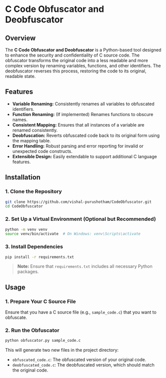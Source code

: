 # C Code Obfuscator and Deobfuscator

## Overview

The **C Code Obfuscator and Deobfuscator** is a Python-based tool designed to enhance the security and confidentiality of C source code. The obfuscator transforms the original code into a less readable and more complex version by renaming variables, functions, and other identifiers. The deobfuscator reverses this process, restoring the code to its original, readable state.

## Features

- **Variable Renaming:** Consistently renames all variables to obfuscated identifiers.
- **Function Renaming:** (If implemented) Renames functions to obscure names.
- **Consistent Mapping:** Ensures that all instances of a variable are renamed consistently.
- **Deobfuscation:** Reverts obfuscated code back to its original form using the mapping table.
- **Error Handling:** Robust parsing and error reporting for invalid or unexpected code constructs.
- **Extensible Design:** Easily extendable to support additional C language features.

## Installation

### 1. Clone the Repository

```bash
git clone https://github.com/vishal-purushotham/CodeObfuscator.git
cd CodeObfuscator
```

### 2. Set Up a Virtual Environment (Optional but Recommended)

```bash
python -m venv venv
source venv/bin/activate  # On Windows: venv\Scripts\activate
```

### 3. Install Dependencies

```bash
pip install -r requirements.txt
```

> **Note:** Ensure that `requirements.txt` includes all necessary Python packages.

## Usage

### 1. Prepare Your C Source File

Ensure that you have a C source file (e.g., `sample_code.c`) that you want to obfuscate.

### 2. Run the Obfuscator

```bash
python obfuscator.py sample_code.c
```

This will generate two new files in the project directory:

- `obfuscated_code.c`: The obfuscated version of your original code.
- `deobfuscated_code.c`: The deobfuscated version, which should match the original code.
